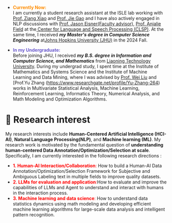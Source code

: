 
- <span style="color:#FF8C00; font-weight: bold;"> Currently Now:</span>\
  I am currently a student research assistant at the ISLE lab working with [Prof. Ziang Xiao](https://www.ziangxiao.com/) and [Prof. Jie Gao](https://gaojie058.github.io/) and I have also actively engaged in NLP discussions with [Prof. Jason Eisner(Faculty advisor)](https://www.cs.jhu.edu/~jason/), [Prof. Anjalie Field](https://anjalief.github.io/index.html) at the[ Center for Language and Speech Processing (CLSP)](https://www.clsp.jhu.edu/). At the same time, I received ***my Master's degree in Computer Science Engineering*** at[Johns Hopkins University (JHU)](https://www.jhu.edu/) in the 2024 Fall.

- <span style=" color:#6A5ACD; font-weight: bold;"> In my Undergraduate: </span>\
  Before joining JHU, I received  ***my B.S. degree in Information and Computer Science, and Mathematics*** from [Liaoning Technology University](https://en.lntu.edu.cn/).
  During my undergrad study, I spent time at the Institute of Mathematics and Systems Science and the Institute of Machine Learning and Data Mining, where I was advised by [Prof. Wei Liu](https://www.researchgate.net/profile/Wei-Liu-523) and [Prof.Yu Zhang (https://www.researchgate.net/profile/Yu-Zhang-264) works in Multivariate Statistical Analysis, Machine Learning, Reinforcement Learning, Informatics Theory, Numerical Analysis, and Math Modeling and Optimization Algorithms.
  
# 🤔 Research interest
My research interests include **Human-Centered Artificial Intelligence (HCI-AI)**, **Natural Language Processing(NLP)**, and **Machine learning (ML)**. My research work is motivated by the fundamental question of **understanding human-centered Data Annotation/Optimization/Selection at scale**. Specifically, I am currently interested in the following research directions :
- <span style="color:red; font-weight: #FF0000;"> **1. Human-AI Interaction/Collaboration**:</span> How to build a Human-AI Data Annotation/Optimization/Selection Framework for Subjective and Ambiguous Labeling text in multiple fields to improve quality datasets.
- <span style="color:red; font-weight: #FF0000;"> **2. LLMs for evaluation and application**:</span>How to evaluate and improve the capabilities of LLMs and Agent to understand and interact with humans in the interaction process.
- <span style="color:red; font-weight: #FF0000;"> **3. Machine learning and data science**:</span> How to understand data statistics dynamics using math modeling and developing efficient machine learning algorithms for large-scale data analysis and intelligent pattern recognition.
